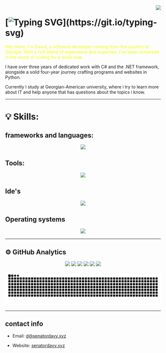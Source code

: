 <img align="right" src="https://visitor-badge.laobi.icu/badge?page_id=Davy-G.visitor-badge&left_color=blue&right_color=red" />

# [![Typing SVG](https://readme-typing-svg.demolab.com/?lines=Welcome+to+my+github+page;I+hope+you'll+like+it!)](https://git.io/typing-svg)






<p style="color: #f4fc03;">
Hey there, I'm David, a software developer coming from the country of Georgia. With a rich blend of experience and expertise, I've been immersed in the world of coding for a while now.
  
I have over three years of dedicated work with C# and the .NET framework, alongside a solid four-year journey crafting programs and websites in Python.

Currently I study at Georgian-American university, where i try to learn more about IT and help anyone that has questions about the topics i know.
</p>

<hr>

# 💡 Skills:

## frameworks and languages:
<p align="center">
  <a href="https://skillicons.dev">
    <img src="https://skillicons.dev/icons?i=cs,py,cpp,c,html,css,dotnet,js,rust,flask,django,fastapi,sqlite,tailwind,bootstrap"/>
  </a>
</p>

## Tools:
<p align="center">
  <a href="https://skillicons.dev">
    <img src="https://skillicons.dev/icons?i=docker,cloudflare,ai,ps,github,azure,stackoverflow,vim"/>
  </a>
</p>

## Ide's
<p align="center">
  <a href="https://skillicons.dev">
    <img src="https://skillicons.dev/icons?i=pycharm,rider,clion,vscode,visualstudio"/>
  </a>
</p>

## Operating systems
<p align="center">
  <a href="https://skillicons.dev">
    <img src="https://skillicons.dev/icons?i=arch,mint,debian,ubuntu,linux,windows"/>
  </a>
</p>

<hr>

## ⚙️ GitHub Analytics


<p align="center">
        <img src="https://streak-stats.demolab.com/?user=Davy-G&theme=highcontrast"/>
        <img src="https://github-profile-summary-cards.vercel.app/api/cards/profile-details?username=Davy-G&theme=2077">
        <img src="https://github-profile-summary-cards.vercel.app/api/cards/repos-per-language?username=Davy-G&theme=2077">
        <img src="https://github-profile-summary-cards.vercel.app/api/cards/most-commit-language?username=Davy-G&theme=2077">
        <img src="https://github-profile-summary-cards.vercel.app/api/cards/stats?username=Davy-G&theme=2077">
        <img src="https://github-profile-summary-cards.vercel.app/api/cards/productive-time?username=Davy-G&theme=2077">     
</p>



<img alt="github-snake" src="github-contribution-grid-snake.svg" />


<hr>

## contact info
 - Email: d@senatordavy.xyz
 + Website:  [senatordavy.xyz](https://senatordavy.xyz)














